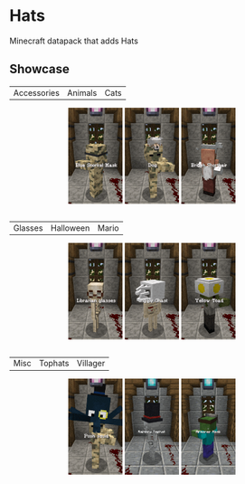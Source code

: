 # Hats
Minecraft datapack that adds Hats

## Showcase

<table align="center">
	<tr>
		<td>Accessories</td>
		<td>Animals</td>
		<td>Cats</td>
	</tr>
<table>
<div align="center">
	<img src="docs/img/showcase_accessories.gif" width="19%"/>
	<img src="docs/img/showcase_animals.gif" width="19%"/>
	<img src="docs/img/showcase_cats.gif" width="19%"/>
</div>
<table align="center">
	<tr>
		<td>Glasses</td>
		<td>Halloween</td>
		<td>Mario</td>
	</tr>
<table>
<div align="center">
	<img src="docs/img/showcase_glasses.gif" width="19%"/>
	<img src="docs/img/showcase_halloween.gif" width="19%"/>
	<img src="docs/img/showcase_mario.gif" width="19%"/>
</div>
<table align="center">
	<tr>
		<td>Misc</td>
		<td>Tophats</td>
		<td>Villager</td>
	</tr>
<table>
<div align="center">
	<img src="docs/img/showcase_misc.gif" width="19%"/>
	<img src="docs/img/showcase_tophats.gif" width="19%"/>
	<img src="docs/img/showcase_villager.gif" width="19%"/>
</div>
